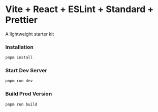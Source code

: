 # Vite + React + ESLint + Standard + Prettier

A lightweight starter kit

### Installation

```sh
pnpm install
```

### Start Dev Server

```sh
pnpm run dev
```

### Build Prod Version

```sh
pnpm run build
```
